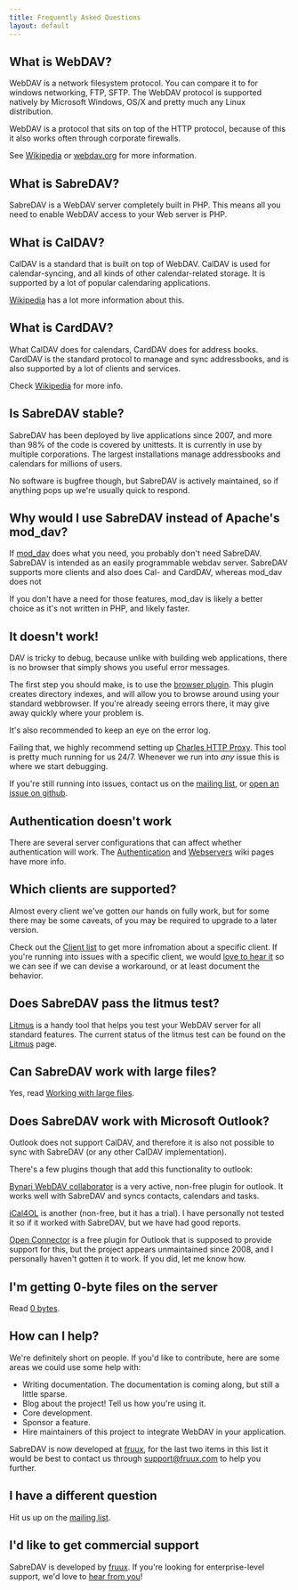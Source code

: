 ```yaml
---
title: Frequently Asked Questions
layout: default
---
```


What is WebDAV?
---------------

WebDAV is a network filesystem protocol. You can compare it to for windows
networking, FTP, SFTP. The WebDAV protocol is supported natively by Microsoft
Windows, OS/X and pretty much any Linux distribution.

WebDAV is a protocol that sits on top of the HTTP protocol, because of this it
also works often through corporate firewalls.

See [Wikipedia][1] or [webdav.org][2] for more information.

What is SabreDAV?
-----------------

SabreDAV is a WebDAV server completely built in PHP. This means all you need
to enable WebDAV access to your Web server is PHP.

What is CalDAV?
---------------

CalDAV is a standard that is built on top of WebDAV. CalDAV is used for
calendar-syncing, and all kinds of other calendar-related storage. It is
supported by a lot of popular calendaring applications.

[Wikipedia][3] has a lot more information about this.

What is CardDAV?
----------------

What CalDAV does for calendars, CardDAV does for address books. CardDAV is the
standard protocol to manage and sync addressbooks, and is also supported by a
lot of clients and services.

Check [Wikipedia][4] for more info.

Is SabreDAV stable?
-------------------

SabreDAV has been deployed by live applications since 2007, and more than 98%
of the code is covered by unittests. It is currently in use by multiple
corporations. The largest installations manage addressbooks and calendars for
millions of users.

No software is bugfree though, but SabreDAV is actively maintained, so if
anything pops up we're usually quick to respond.

Why would I use SabreDAV instead of Apache's mod_dav?
-----------------------------------------------------

If [mod_dav][5] does what you need, you probably don't need SabreDAV. SabreDAV
is intended as an easily programmable webdav server. SabreDAV supports more
clients and also does Cal- and CardDAV, whereas mod_dav does not

If you don't have a need for those features, mod_dav is likely a better choice
as it's not written in PHP, and likely faster.

It doesn't work!
----------------

DAV is tricky to debug, because unlike with building web applications, there
is no browser that simply shows you useful error messages.

The first step you should make, is to use the
[browser plugin](/dav/browser-plugin). This plugin creates directory indexes,
and will allow you to browse around using your standard webbrowser. If you're
already seeing errors there, it may give away quickly where your
problem is.

It's also recommended to keep an eye on the error log.

Failing that, we highly recommend setting up [Charles HTTP Proxy][6]. This
tool is pretty much running for us 24/7. Whenever we run into _any_ issue this
is where we start debugging.

If you're still running into issues, contact us on the [mailing list][7], or
[open an issue on github][8].

Authentication doesn't work
---------------------------

There are several server configurations that can affect whether authentication
will work. The [Authentication](/dav/authentication) and
[Webservers](/dav/webservers) wiki pages have more info.

Which clients are supported?
----------------------------

Almost every client we've gotten our hands on fully work, but for some there
may be some caveats, of you may be required to upgrade to a later version.

Check out the [Client list](/dav/clients) to get more infromation about a
specific client. If you're running into issues with a specific client, we
would [love to hear it][7] so we can see if we can devise a workaround, or
at least document the behavior.

Does SabreDAV pass the litmus test?
-----------------------------------

[Litmus](/dav/litmus) is a handy tool that helps you test your WebDAV server
for all standard features. The current status of the litmus test can be found
on the [Litmus](/dav/litmus) page.

Can SabreDAV work with large files?
-----------------------------------

Yes, read [Working with large files](/dav/large-files).

Does SabreDAV work with Microsoft Outlook?
------------------------------------------

Outlook does not support CalDAV, and therefore it is also not possible to sync
with SabreDAV (or any other CalDAV implementation).

There's a few plugins though that add this functionality to outlook:

[Bynari WebDAV collaborator][9] is a very active, non-free plugin for outlook.
It works well with SabreDAV and syncs contacts, calendars and tasks.

[iCal4OL][10] is another (non-free, but it has a trial). I have personally not
tested it so if it worked with SabreDAV, but we have had good reports.

[Open Connector][11] is a free plugin for Outlook that is supposed to provide
support for this, but the project appears unmaintained since 2008, and I
personally haven't gotten it to work. If you did, let me know how.

I'm getting 0-byte files on the server
--------------------------------------

Read [0 bytes](/dav/0bytes).


How can I help?
---------------

We're definitely short on people. If you'd like to contribute, here are some
areas we could use some help with:

* Writing documentation. The documentation is coming along, but still a little
  sparse.
* Blog about the project! Tell us how you're using it.
* Core development.
* Sponsor a feature.
* Hire maintainers of this project to integrate WebDAV in your application.

SabreDAV is now developed at [fruux][12], for the last two items in this list
it would be best to contact us through support@fruux.com to help you further.

I have a different question
---------------------------

Hit us up on the [mailing list][7].

I'd like to get commercial support
----------------------------------

SabreDAV is developed by [fruux][12]. If you're looking for enterprise-level
support, we'd love to [hear from you][13]!


[1]: http://en.wikipedia.org/wiki/Webdav
[2]: http://webdav.org/
[3]: http://en.wikipedia.org/wiki/CalDAV
[4]: http://en.wikipedia.org/wiki/CardDAV
[5]: http://httpd.apache.org/docs/2.2/mod/mod_dav.html
[6]: http://www.charlesproxy.com/download/
[7]: http://groups.google.com/group/sabredav-discuss
[8]: https://github.com/fruux/sabre-dav/issues/new
[9]: http://www.bynari.net/products-page/product-category/bynari-webdav-collaborator/
[10]: http://ical.gutentag.ch/
[11]: http://openconnector.org/
[12]: https://fruux.com/
[13]: /support

